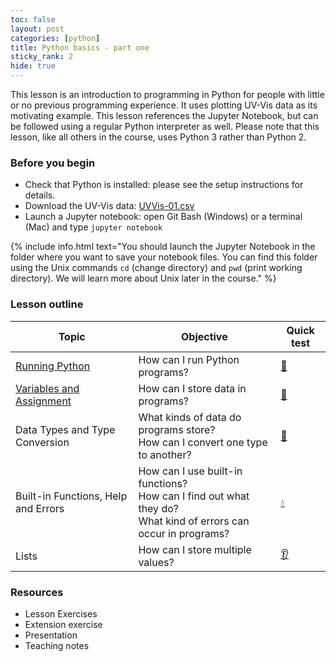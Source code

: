```yaml
---
toc: false
layout: post
categories: [python]
title: Python basics - part one
sticky_rank: 2
hide: true
---
```


This lesson is an introduction to programming in Python for people with little or no previous programming experience. It uses plotting UV-Vis data as its motivating example. This lesson references the Jupyter Notebook, but can be followed using a regular Python interpreter as well. Please note that this lesson, like all others in the course, uses Python 3 rather than Python 2.

### Before you begin

- Check that Python is installed: please see the setup instructions for details.
- Download the UV-Vis data: [UVVis-01.csv]()
- Launch a Jupyter notebook: open Git Bash (Windows) or a terminal (Mac) and type `jupyter notebook`

{% include info.html text="You should launch the Jupyter Notebook in the folder where you want to save your notebook files. You can find this folder using the Unix commands `cd` (change directory) and `pwd` (print working directory). We will learn more about Unix later in the course." %}

### Lesson outline

| Topic | Objective | Quick test |
|-------|-----------|-----------|
|[Running Python](https://nu-cem.github.io/CompPhys/2021/08/02/01-Running_Python)|How can I run Python programs? | [:running:](https://nu-cem.github.io/CompPhys/2021/08/02/01-Running_Python-Qs.html) |
|[Variables and Assignment](https://nu-cem.github.io/CompPhys/2021/08/02/02-Variables-Assignment)| How can I store data in programs? | [:nail_care:](https://nu-cem.github.io/CompPhys/2021/08/02/02-Variables-Assignment-Qs.html)|
| Data Types and Type Conversion| What kinds of data do programs store? <br/> How can I convert one type to another? | [:dancer:]() |
| Built-in Functions, Help and Errors |  How can I use built-in functions?<br/> How can I find out what they do?<br/> What kind of errors can occur in programs? | [:droplet:]() |
|Lists| How can I store multiple values? | [:ear:]() |


### Resources

- Lesson Exercises
- Extension exercise
- Presentation
- Teaching notes

